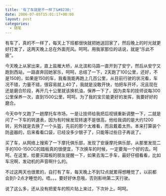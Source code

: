 ```yaml
---
title: '有了车就是不一样了&#8230;'
date: 2006-07-05T15:01:17+00:00
layout: post
categories:
  - 随笔
---
```


有车了，真的不一样了，每天上下班都很快就把她送回家了，然后晚上的时光就更好打发了，这两天晚上总在外面兜风。呵呵。用我家那位的话说，就是“乐此不疲”。

今天晚上从家出来，直上盐雁大桥，从北滨和马路一直开到了安宁，然后从安宁又跑到西站，一路直奔回她家乐，呵呵，总结了一下，2天跑了100公里，还好，不是150的，如果是150的车，我看我能再跑上几百公里，从目前行驶的状况看，车况不错，力量不错，很容易就上40了，我就是没敢开快，怕把车开坏，况且现在还是磨合阶段，再开几十公里就该换机油，保养一下了，因为卖车的技师说每300公里保养一次，直到1500公里，呵呵。为了我的宝贝能更好的发挥，我要好好的磨合。

今天中午又跑了一趟摩托车市场，一是让技师给我把后视镜重新调整一下，二就是问了一下车的转速表，因为有时候发现转速不是很高，他给我调的是大约1200转，另外就是去换了一个头盔，先前的那个太难看，而且戴着太热，本来打算装个防盗器的，后来看看口袋，已经没多少银子了，只能等过些日子再说了。

买了车，从网络上搜索了一下摩托俱乐部，发现了安康摩托俱乐部，从那里发现二手的100-150CC的踏板真的很便宜，下次换车的时候，一定要淘一个好的去。呵呵。在这里，给要买踏板的朋友提醒一下，如果去淘二手车，最好仔细看看，比如车况啊，发动机的声音啊什么的。

不过这两天也很累的，自打有了车，每天晚上不到12点就累得想睡觉了，以前都会到1-2点才睡觉的。唔。。。要好好休息哦，否则影响第二天行驶。

说了这么多，还从没有把爱车的照片贴上来过，下次补上。呵呵。